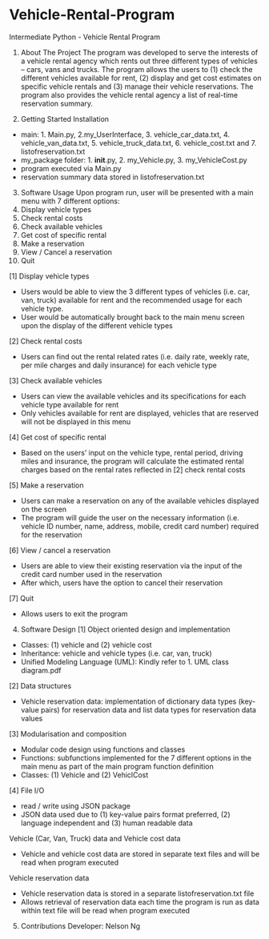 # Vehicle-Rental-Program
Intermediate Python - Vehicle Rental Program

1.	About The Project
The program was developed to serve the interests of a vehicle rental agency which rents out three different types of vehicles – cars, vans and trucks. The program allows the users to (1) check the different vehicles available for rent, (2) display and get cost estimates on specific vehicle rentals and (3) manage their vehicle reservations. The program also provides the vehicle rental agency a list of real-time reservation summary.


2.	Getting Started
Installation
- main: 1. Main.py, 2.my_UserInterface, 3. vehicle_car_data.txt, 4. vehicle_van_data.txt, 5. vehicle_truck_data.txt, 6. vehicle_cost.txt and 7. listofreservation.txt 
- my_package folder: 1. __init__.py, 2. my_Vehicle.py, 3. my_VehicleCost.py
- program executed via Main.py
- reservation summary data stored in listofreservation.txt


3.	Software Usage
Upon program run, user will be presented with a main menu with 7 different options: 
1. Display vehicle types
2. Check rental costs
3. Check available vehicles
4. Get cost of specific rental
5. Make a reservation
6. View / Cancel a reservation
7. Quit

[1] Display vehicle types
- Users would be able to view the 3 different types of vehicles (i.e. car, van, truck) available for rent and the recommended usage for each vehicle type. 
- User would be automatically brought back to the main menu screen upon the display of the different vehicle types

[2] Check rental costs
- Users can find out the rental related rates (i.e. daily rate, weekly rate, per mile charges and daily insurance) for each vehicle type

[3] Check available vehicles
- Users can view the available vehicles and its specifications for each vehicle type available for rent
- Only vehicles available for rent are displayed, vehicles that are reserved will not be displayed in this menu

[4] Get cost of specific rental
- Based on the users’ input on the vehicle type, rental period, driving miles and insurance, the program will calculate the estimated rental charges based on the rental rates reflected in [2] check rental costs

[5] Make a reservation
- Users can make a reservation on any of the available vehicles displayed on the screen 
- The program will guide the user on the necessary information (i.e. vehicle ID number, name, address, mobile, credit card number) required for the reservation 

[6] View / cancel a reservation
- Users are able to view their existing reservation via the input of the credit card number used in the reservation
- After which, users have the option to cancel their reservation 

[7] Quit
- Allows users to exit the program


4.	Software Design
[1] Object oriented design and implementation 
- Classes: (1) vehicle and (2) vehicle cost 
- Inheritance: vehicle and vehicle types (i.e. car, van, truck)
- Unified Modeling Language (UML): Kindly refer to 1. UML class diagram.pdf

[2] Data structures 
- Vehicle reservation data: implementation of dictionary data types (key-value pairs) for reservation data and list data types for reservation data values

[3] Modularisation and composition
- Modular code design using functions and classes
- Functions: subfunctions implemented for the 7 different options in the main menu as part of the main program function definition
- Classes: (1) Vehicle and (2) VehiclCost

[4] File I/O
- read / write using JSON package 
- JSON data used due to (1) key-value pairs format preferred, (2) language independent and (3) human readable data 

Vehicle (Car, Van, Truck) data and Vehicle cost data
- Vehicle and vehicle cost data are stored in separate text files and will be read when program executed

Vehicle reservation data
- Vehicle reservation data is stored in a separate listofreservation.txt file
- Allows retrieval of reservation data each time the program is run as data within text file will be read when program executed


5.	Contributions 
Developer: Nelson Ng
